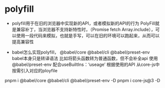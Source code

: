 # polyfill

- polyfill用于在旧的浏览器中实现新的API，或者模拟新的API的行为
    PolyFill就是兼容补丁，当浏览器不支持新特性时，（Promise fetch Array.include），可以使用一段代码来模拟，也就是手写，可以在旧的环境可以跑起来，从而可以提高兼容性

- babel怎么实现polyfill， @babel/core @babel/cli @babel/preset-env
  babel本身只是转译语法 比如将箭头函数转为普通函数，但不会补全api
  使用@babel/preset-env 配合useBuiltIns：‘useage’ 根据使用的API 从core-js中按需引入对应的ployfile

pnpm i @babel/core @babel/cli @babel/preset-env -D
pnpm i core-js@3 -D
